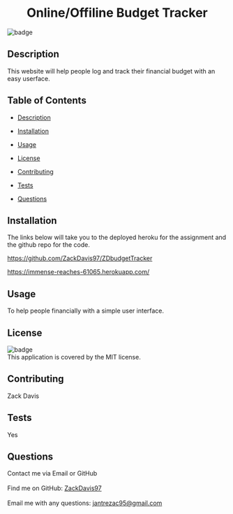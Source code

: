 
<h1 align="center">Online/Offiline Budget Tracker</h1>

![badge](https://img.shields.io/badge/license-MIT-brightgreen)<br />
## Description
This website will help people log and track their financial budget with an easy userface.
## Table of Contents
- [Description](#description)

- [Installation](#installation)

- [Usage](#usage)

- [License](#license)

- [Contributing](#contributing)

- [Tests](#tests)

- [Questions](#questions)

## Installation

The links below will take you to the deployed heroku for the assignment and the github repo for the code.

https://github.com/ZackDavis97/ZDbudgetTracker

https://immense-reaches-61065.herokuapp.com/

## Usage
To help people financially with a simple user interface.

## License
![badge](https://img.shields.io/badge/license-MIT-brightgreen)
<br />
This application is covered by the MIT license. 

## Contributing
Zack Davis

## Tests
Yes

## Questions
Contact me via Email or GitHub<br />
<br />
Find me on GitHub: [ZackDavis97](https://github.com/ZackDavis97)<br />
<br />
Email me with any questions: jantrezac95@gmail.com<br />
  